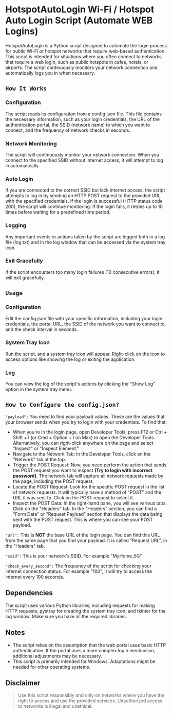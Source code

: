 # HotspotAutoLogin Wi-Fi / Hotspot Auto Login Script (Automate WEB Logins)
HotspotAutoLogin is a Python script designed to automate the login process for public Wi-Fi or hotspot networks that require web-based authentication. This script is intended for situations where you often connect to networks that require a web login, such as public hotspots in cafes, hotels, or airports. The script continuously monitors your network connection and automatically logs you in when necessary.

## `How It Works`
### Configuration
The script reads its configuration from a config.json file. This file contains the necessary information, such as your login credentials, the URL of the authentication portal, the SSID (network name) to which you want to connect, and the frequency of network checks in seconds.

### Network Monitoring
The script will continuously monitor your network connection. When you connect to the specified SSID without internet access, it will attempt to log in automatically.

### Auto Login
If you are connected to the correct SSID but lack internet access, the script attempts to log in by sending an HTTP POST request to the provided URL with the specified credentials. If the login is successful (HTTP status code 200), the script will continue monitoring. If the login fails, it retries up to 10 times before waiting for a predefined time period.

### Logging
Any important events or actions taken by the script are logged both in a log file (log.txt) and in the log window that can be accessed via the system tray icon.

### Exit Gracefully
If the script encounters too many login failures (10 consecutive errors), it will exit gracefully.



## `Usage` 
### Configuration
Edit the config.json file with your specific information, including your login credentials, the portal URL, the SSID of the network you want to connect to, and the check interval in seconds.

### System Tray Icon
Run the script, and a system tray icon will appear. Right-click on the icon to access options like showing the log or exiting the application.

### Log
You can view the log of the script's actions by clicking the "Show Log" option in the system tray menu.

## `How to Configure the config.json?`
`"payload":` You need to find your payload values. These are the values that your browser sends when you try to login with your credentials. To find that:

- When you're in the login page, open Developer Tools, press F12 or Ctrl + Shift + I (or Cmd + Option + I on Mac) to open the Developer Tools. Alternatively, you can right-click anywhere on the page and select "Inspect" or "Inspect Element."
- Navigate to the Network Tab: In the Developer Tools, click on the "Network" tab at the top.
- Trigger the POST Request: Now, you need perform the action that sends the POST request you want to inspect **(Try to login with incorrect password)**. The network tab will capture all network requests made by the page, including the POST request.
- Locate the POST Request: Look for the specific POST request in the list of network requests. It will typically have a method of "POST" and the URL it was sent to. Click on the POST request to select it.
- Inspect the POST Data: In the right-hand pane, you will see various tabs. Click on the "Headers" tab.
In the "Headers" section, you can find a "Form Data" or "Request Payload" section that displays the data being sent with the POST request. This is where you can see your POST payload.

`"url":` This is **NOT** the base URL of the login page. You can find this URL from the same page that you find your payload. It is called "Request URL", in the "Headers" tab.

`"ssid":` This is your network's SSID. For example "MyHome_5G"

`"check_every_second":` The frequency of the script for checking your internet connection status. For example "100", it will try to access the internet every 100 seconds.

## Dependencies
The script uses various Python libraries, including requests for making HTTP requests, pystray for creating the system tray icon, and tkinter for the log window. Make sure you have all the required libraries.

## Notes
- The script relies on the assumption that the web portal uses basic HTTP authentication. If the portal uses a more complex login mechanism, additional adjustments may be necessary.
- This script is primarily intended for Windows. Adaptations might be needed for other operating systems.

## Disclaimer
> Use this script responsibly and only on networks where you have the right to access and use the provided services. Unauthorized access to networks is illegal and unethical.
